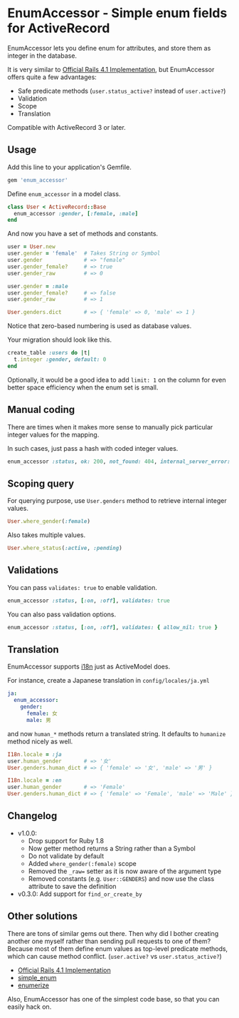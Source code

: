 # EnumAccessor - Simple enum fields for ActiveRecord

EnumAccessor lets you define enum for attributes, and store them as integer in the database.

It is very similar to [Official Rails 4.1 Implementation](http://edgeguides.rubyonrails.org/4_1_release_notes.html#active-record-enums), but EnumAccessor offers quite a few advantages:

* Safe predicate methods (`user.status_active?` instead of `user.active?`)
* Validation
* Scope
* Translation

Compatible with ActiveRecord 3 or later.

## Usage

Add this line to your application's Gemfile.

```ruby
gem 'enum_accessor'
```

Define `enum_accessor` in a model class.

```ruby
class User < ActiveRecord::Base
  enum_accessor :gender, [:female, :male]
end
```

And now you have a set of methods and constants.

```ruby
user = User.new
user.gender = 'female'  # Takes String or Symbol
user.gender             # => "female"
user.gender_female?     # => true
user.gender_raw         # => 0

user.gender = :male
user.gender_female?     # => false
user.gender_raw         # => 1

User.genders.dict       # => { 'female' => 0, 'male' => 1 }
```

Notice that zero-based numbering is used as database values.

Your migration should look like this.

```ruby
create_table :users do |t|
  t.integer :gender, default: 0
end
```

Optionally, it would be a good idea to add `limit: 1` on the column for even better space efficiency when the enum set is small.

## Manual coding

There are times when it makes more sense to manually pick particular integer values for the mapping.

In such cases, just pass a hash with coded integer values.

```ruby
enum_accessor :status, ok: 200, not_found: 404, internal_server_error: 500
```

## Scoping query

For querying purpose, use `User.genders` method to retrieve internal integer values.

```ruby
User.where_gender(:female)
```

Also takes multiple values.

```ruby
User.where_status(:active, :pending)
```

## Validations

You can pass `validates: true` to enable validation.

```ruby
enum_accessor :status, [:on, :off], validates: true
```

You can also pass validation options.

```ruby
enum_accessor :status, [:on, :off], validates: { allow_nil: true }
```

## Translation

EnumAccessor supports [i18n](http://guides.rubyonrails.org/i18n.html) just as ActiveModel does.

For instance, create a Japanese translation in `config/locales/ja.yml`

```yaml
ja:
  enum_accessor:
    gender:
      female: 女
      male: 男
```

and now `human_*` methods return a translated string. It defaults to `humanize` method nicely as well.

```ruby
I18n.locale = :ja
user.human_gender       # => '女'
User.genders.human_dict # => { 'female' => '女', 'male' => '男' }

I18n.locale = :en
user.human_gender       # => 'Female'
User.genders.human_dict # => { 'female' => 'Female', 'male' => 'Male' }
```

## Changelog

- v1.0.0:
  - Drop support for Ruby 1.8
  - Now getter method returns a String rather than a Symbol
  - Do not validate by default
  - Added `where_gender(:female)` scope
  - Removed the `_raw=` setter as it is now aware of the argument type
  - Removed constants (e.g. `User::GENDERS`) and now use the class attribute to save the definition
- v0.3.0: Add support for `find_or_create_by`

## Other solutions

There are tons of similar gems out there. Then why did I bother creating another one myself rather than sending pull requests to one of them? Because most of them define enum values as top-level predicate methods, which can cause method conflict. (`user.active?` vs `user.status_active?`)

* [Official Rails 4.1 Implementation](http://edgeguides.rubyonrails.org/4_1_release_notes.html#active-record-enums)
* [simple_enum](https://github.com/lwe/simple_enum)
* [enumerize](https://github.com/brainspec/enumerize)

Also, EnumAccessor has one of the simplest code base, so that you can easily hack on.
